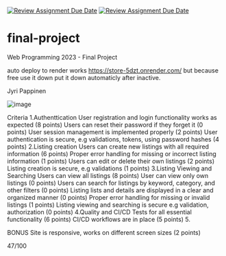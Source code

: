 [![Review Assignment Due Date](https://classroom.github.com/assets/deadline-readme-button-24ddc0f5d75046c5622901739e7c5dd533143b0c8e959d652212380cedb1ea36.svg)](https://classroom.github.com/a/qBr6G7dS)
[![Review Assignment Due Date](https://classroom.github.com/assets/deadline-readme-button-8d59dc4de5201274e310e4c54b9627a8934c3b88527886e3b421487c677d23eb.svg)](https://classroom.github.com/a/qBr6G7dS)
# final-project
Web Programming 2023 - Final Project


auto deploy to render works https://store-5dzt.onrender.com/ but because free use it down put it down automaticly after inactive. 


Jyri Pappinen


![image](https://user-images.githubusercontent.com/91068474/233803274-a96a2910-d803-4192-86fa-db810f67daa0.png)

Criteria
1.Authenttication
  User registration and login functionality works as expected (8 points)
  Users can reset their password if they forget it (0 points)
  User session management is implemented properly (2 points)
  User authentication is secure, e.g validations, tokens, using password hashes (4 points)
2.Listing creation
  Users can create new listings with all required information (6 points)
  Proper error handling for missing or incorrect listing information (1 points)
  Users can edit or delete their own listings (2 points)
  Listing creation is secure, e.g validations (1 points)
3.Listing Viewing and Searching
  Users can view all listings (8 points)
  User can view only own listings (0 points)
  Users can search for listings by keyword, category, and other filters (0 points)
  Listing lists and details are displayed in a clear and organized manner (0 points)
  Proper error handling for missing or invalid listings (1 points)
  Listing viewing and searching is secure e.g validation, authorization (0 points)
4.Quality and CI/CD
  Tests for all essential functionality (6 points)
  CI/CD workflows are in place (5 points)
5.
  
  
  
BONUS
  Site is responsive, works on different screen sizes (2 points)
  
  47/100
  
  
  
  
  
  
  
